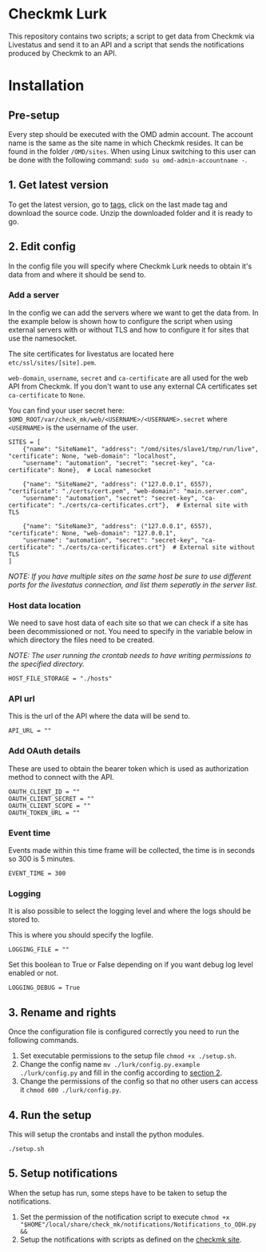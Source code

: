 # Checkmk Lurk

This repository contains two scripts; a script to get data from Checkmk via Livestatus and send it to an API and a script that sends the notifications produced by Checkmk to an API.

# Installation

## Pre-setup
Every step should be executed with the OMD admin account. The account name is the same as the site name in which Checkmk resides.
It can be found in the folder `/OMD/sites`. When using Linux switching to this user can be done with the following command:
`sudo su omd-admin-accountname -`.
## 1. Get latest version
To get the latest version, go to [tags](https://github.com/vwt-digital-solutions/ns-checkmk-lurk/tags), click on the last made tag
 and download the source code. Unzip the downloaded folder and it is ready to go.

## 2. Edit config
In the config file you will specify where Checkmk Lurk needs to obtain it's data from and where it should be send to.
### Add a server
In the config we can add the servers where we want to get the data from. In the example below is shown how to configure the script when using external servers with or without TLS and how to configure it for sites that use the namesocket.

The site certificates for livestatus are located here `etc/ssl/sites/[site].pem`. 

``web-domain``, ``username``, ``secret`` and ``ca-certificate`` are all used for the web API from Checkmk. If you don't want to use any external CA certificates set ``ca-certificate`` to ``None``.

You can find your user secret here: ``$OMD_ROOT/var/check_mk/web/<USERNAME>/<USERNAME>.secret`` where ``<USERNAME>`` is the username of the user.
```
SITES = [
    {"name": "SiteName1", "address": "/omd/sites/slave1/tmp/run/live", "certificate": None, "web-domain": "localhost",
    "username": "automation", "secret": "secret-key", "ca-certificate": None},  # Local namesocket

    {"name": "SiteName2", "address": ("127.0.0.1", 6557), "certificate": "./certs/cert.pem", "web-domain": "main.server.com",
    "username": "automation", "secret": "secret-key", "ca-certificate": "./certs/ca-certificates.crt"},  # External site with TLS

    {"name": "SiteName3", "address": ("127.0.0.1", 6557), "certificate": None, "web-domain": "127.0.0.1",
    "username": "automation", "secret": "secret-key", "ca-certificate": "./certs/ca-certificates.crt"}  # External site without TLS
]
```
*NOTE:  If you have multiple sites on the same host be sure to use different ports for the livestatus connection, and list them seperatly in the server list.*

### Host data location
We need to save host data of each site so that we can check if a site has been decommissioned or not. You need to specify in the variable below in which directory the files need to be created. 

*NOTE: The user running the crontab needs to have writing permissions to the specified directory.*

`HOST_FILE_STORAGE = "./hosts"`

### API url
This is the url of the API where the data will be send to.

`API_URL = ""`

### Add OAuth details
These are used to obtain the bearer token which is used as authorization method to connect with the API.

    OAUTH_CLIENT_ID = ""  
    OAUTH_CLIENT_SECRET = ""  
    OAUTH_CLIENT_SCOPE = ""  
    OAUTH_TOKEN_URL = ""

### Event time
Events made within this time frame will be collected, the time is in seconds so 300 is 5 minutes.

`EVENT_TIME = 300` 

### Logging
It is also possible to select the logging level and where the logs should be stored to.

This is where you should specify the logfile. 

`LOGGING_FILE = ""`

Set this boolean to True or False depending on if you want debug log level enabled or not.

`LOGGING_DEBUG = True`

## 3. Rename and rights
Once the configuration file is configured correctly you need to run the following commands.

1. Set executable permissions to the setup file `chmod +x ./setup.sh`.
2. Change the config name `mv ./lurk/config.py.example ./lurk/config.py` and fill in the config according to 
[section 2](https://github.com/vwt-digital-solutions/ns-checkmk-lurk#2-edit-config).
3. Change the permissions of the config so that no other users can access it
 `chmod 600 ./lurk/config.py`.

## 4. Run the setup
This will setup the crontabs and install the python modules.

`./setup.sh`

## 5. Setup notifications
When the setup has run, some steps have to be taken to setup the notifications.

1. Set the permission of the notification script to execute
`
chmod +x "$HOME"/local/share/check_mk/notifications/Notifications_to_ODH.py &&
`
2. Setup the notifications with scripts as defined on the
 [checkmk site](https://docs.checkmk.com/latest/en/notifications.html).

